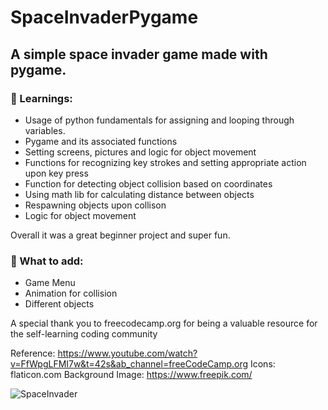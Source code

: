 # SpaceInvaderPygame

## A simple space invader game made with pygame. 

### :pushpin: Learnings:
- Usage of python fundamentals for assigning and looping through variables.
- Pygame and its associated functions
- Setting screens, pictures and logic for object movement
- Functions for recognizing key strokes and setting appropriate action upon key press
- Function for detecting object collision based on coordinates
- Using math lib for calculating distance between objects
- Respawning objects upon collison
- Logic for object movement

Overall it was a great beginner project and super fun.

### :pushpin: What to add:
- Game Menu
- Animation for collision
- Different objects 

A special thank you to freecodecamp.org for being a valuable resource for the self-learning coding community

Reference: https://www.youtube.com/watch?v=FfWpgLFMI7w&t=42s&ab_channel=freeCodeCamp.org
Icons: flaticon.com
Background Image: https://www.freepik.com/


![SpaceInvader](https://user-images.githubusercontent.com/13238071/114499650-858f0400-9bf4-11eb-8e36-464eb706c664.PNG)

